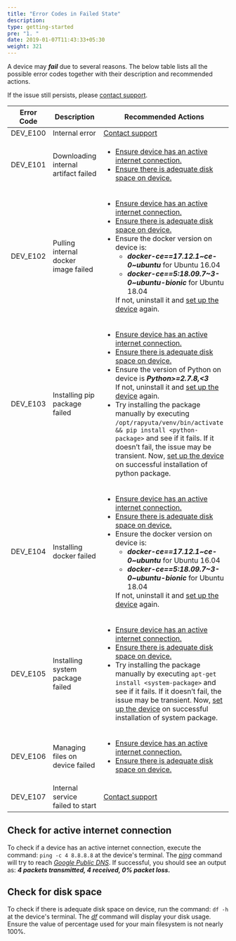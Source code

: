 ```yaml
---
title: "Error Codes in Failed State"
description:
type: getting-started
pre: "1. "
date: 2019-01-07T11:43:33+05:30
weight: 321
---
```

A device may ***fail*** due to several reasons. The below table
lists all the possible error codes together with their
description and recommended actions.

If the issue still persists, please <a href="#" onclick="javascript:FreshWidget.show();">contact support</a>.

<table>
    <thead>
        <tr>
            <th>Error Code</th>
            <th>Description</th>
            <th>Recommended Actions</th>
        </tr>
    </thead>
    <tbody>
        <tr>
            <td>DEV_E100</td>
            <td>Internal error</td>
            <td><a href="#" onclick="javascript:FreshWidget.show();" class="highlight">Contact support</a></td>
        </tr>
        <tr>
            <td>DEV_E101</td>
            <td>Downloading internal artifact failed</td>
            <td>
                <ul>
                    <li><a href="#check-for-active-internet-connection" class="highlight">Ensure device has an active internet connection.</a></li>
                    <li><a href="#check-for-disk-space" class="highlight">Ensure there is adequate disk space on device.</a></li>
                </ul>
            </td>
        </tr>
        <tr>
            <td>DEV_E102</td>
            <td>Pulling internal docker image failed</td>
            <td>
                <ul>
                    <li><a href="#check-for-active-internet-connection" class="highlight">Ensure device has an active internet connection.</a></li>
                    <li><a href="#check-for-disk-space" class="highlight">Ensure there is adequate disk space on device.</a></li>
                    <li>Ensure the docker version on device is:
                        <ul>
                            <li><strong><em>docker-ce==17.12.1~ce-0~ubuntu</em></strong> for Ubuntu 16.04</li>
                            <li><strong><em>docker-ce==5:18.09.7~3-0~ubuntu-bionic</em></strong> for Ubuntu 18.04</li>
                        </ul>If not, uninstall it and <a href="/getting-started/add-new-device/#setting-up-a-device" class="highlight">set up the device</a> again.</li>
                </ul>
            </td>
        </tr>
        <tr>
            <td>DEV_E103</td>
            <td>Installing pip package failed</td>
            <td>
                <ul>
                    <li><a href="#check-for-active-internet-connection" class="highlight">Ensure device has an active internet connection.</a></li>
                    <li><a href="#check-for-disk-space" class="highlight">Ensure there is adequate disk space on device.</a></li>
                    <li>Ensure the version of Python on device is <strong><em>Python&gt;=2.7.8,&lt;3</em></strong><br>If not, uninstall it and <a href="/getting-started/add-new-device/#setting-up-a-device" class="highlight">set up the device</a> again.</li>
                    <li>Try installing the package manually by executing <code>/opt/rapyuta/venv/bin/activate &amp;&amp; pip install &lt;python-package&gt;</code> and see if it fails. If it doesn’t fail, the issue may be transient. Now, <a href="/getting-started/add-new-device/#setting-up-a-device" class="highlight">set up the device</a> on successful installation of python package.</li>
                </ul>
            </td>
        </tr>
        <tr>
            <td>DEV_E104</td>
            <td>Installing docker failed</td>
            <td>
                <ul>
                    <li><a href="#check-for-active-internet-connection" class="highlight">Ensure device has an active internet connection.</a></li>
                    <li><a href="#check-for-disk-space" class="highlight">Ensure there is adequate disk space on device.</a></li>
                    <li>Ensure the docker version on device is:
                        <ul>
                            <li><strong><em>docker-ce==17.12.1~ce-0~ubuntu</em></strong> for Ubuntu 16.04</li>
                            <li><strong><em>docker-ce==5:18.09.7~3-0~ubuntu-bionic</em></strong> for Ubuntu 18.04</li>
                        </ul>If not, uninstall it and <a href="/getting-started/add-new-device/#setting-up-a-device" class="highlight">set up the device</a> again.</li>
                </ul>
            </td>
        </tr>
        <tr>
            <td>DEV_E105</td>
            <td>Installing system package failed</td>
            <td>
                <ul>
                    <li><a href="#check-for-active-internet-connection" class="highlight">Ensure device has an active internet connection.</a></li>
                    <li><a href="#check-for-disk-space" class="highlight">Ensure there is adequate disk space on device.</a></li>
                    <li>Try installing the package manually by executing <code>apt-get install &lt;system-package&gt;</code> and see if it fails. If it doesn’t fail, the issue may be transient. Now, <a href="/getting-started/add-new-device/#setting-up-a-device" class="highlight">set up the device</a> on successful installation of system package.</li>
                </ul>
            </td>
        </tr>
        <tr>
            <td>DEV_E106</td>
            <td>Managing files on device failed</td>
            <td>
                <ul>
                    <li><a href="#check-for-active-internet-connection" class="highlight">Ensure device has an active internet connection.</a></li>
                    <li><a href="#check-for-disk-space" class="highlight">Ensure there is adequate disk space on device.</a></li>
                </ul>
            </td>
        </tr>
        <tr>
            <td>DEV_E107</td>
            <td>Internal service failed to start</td>
            <td><a href="#" onclick="javascript:FreshWidget.show();" class="highlight">Contact support</a></td>
        </tr>
    </tbody>
</table>

## Check for active internet connection
To check if a device has an active internet connection, execute the command:
`ping -c 4 8.8.8.8` at the device's terminal.
The *[ping](https://linux.die.net/man/8/ping)* command will try
to reach *[Google Public DNS](https://en.wikipedia.org/wiki/Google_Public_DNS)*.
If successful, you should see an output as:
***4 packets transmitted, 4 received, 0% packet loss.***

## Check for disk space
To check if there is adequate disk space on device, run the command: `df -h`
at the device's terminal. The *[df](https://linux.die.net/man/1/df)* command
will display your disk usage. Ensure the value of percentage used for
your main filesystem is not nearly 100%.
